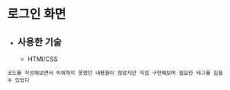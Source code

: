 # 로그인 화면

 * ## 사용한 기술
    - HTMl/CSS

 `코드를 작성해보면서 이해하지 못했던 내용들이 많았지만 직접 구현해보며 필요한 태그를 잡을 수 있었다`
 
